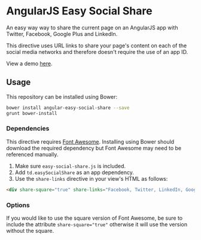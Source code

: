 # AngularJS Easy Social Share

An easy way way to share the current page on an AngularJS app with Twitter, Facebook, Google Plus and LinkedIn.

This directive uses URL links to share your page's content on each of the social media networks and therefore doesn't require the use of an app ID.

View a demo [here](http://tinacious.github.io/angular-easy-social-share/).

## Usage

This repository can be installed using Bower:

```bash
bower install angular-easy-social-share --save
grunt bower-install
```

### Dependencies

This directive requires [Font Awesome](https://github.com/components/font-awesome). Installing using Bower should download the required dependency but Font Awesome may need to be referenced manually.

1. Make sure `easy-social-share.js` is included. 
2. Add `td.easySocialShare` as an app dependency.
3. Use the `share-links` directive in your view's HTML as follows:

```html
<div share-square="true" share-links="Facebook, Twitter, LinkedIn, Google-Plus" share-title="Article Title"></div>
```

### Options

If you would like to use the square version of Font Awesome, be sure to include the attribute `share-square="true"` otherwise it will use the version without the square.
